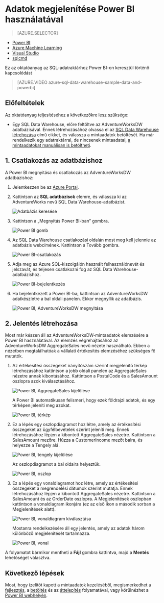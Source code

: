 <properties
   pageTitle="SQL-adatraktár adatainak megjelenítése Power BI használatával |Microsoft Azure"
   description="SQL-adatraktár adatainak megjelenítése Power BI használatával"
   services="sql-data-warehouse"
   documentationCenter="NA"
   authors="lodipalm"
   manager="barbkess"
   editor="" />

<tags
   ms.service="sql-data-warehouse"
   ms.devlang="NA"
   ms.topic="get-started-article"
   ms.tgt_pltfrm="NA"
   ms.workload="data-services"
   ms.date="06/16/2016"
   ms.author="lodipalm;barbkess;sonyama" />


# Adatok megjelenítése Power BI használatával

> [AZURE.SELECTOR]
- [Power BI](sql-data-warehouse-get-started-visualize-with-power-bi.md)
- [Azure Machine Learning](sql-data-warehouse-get-started-analyze-with-azure-machine-learning.md)
- [Visual Studio](sql-data-warehouse-query-visual-studio.md)
- [sqlcmd](sql-data-warehouse-get-started-connect-sqlcmd.md) 

Ez az oktatóanyag az SQL-adatraktárhoz Power BI-on keresztül történő kapcsolódást

> [AZURE.VIDEO azure-sql-data-warehouse-sample-data-and-powerbi]

## Előfeltételek

Az oktatóanyag teljesítéséhez a következőkre lesz szüksége:

- Egy SQL Data Warehouse, előre feltöltve az AdventureWorksDW adatbázisával. Ennek létrehozásához olvassa el az [SQL Data Warehouse létrehozása][] című cikket, és válassza a mintaadatok betöltését. Ha már rendelkezik egy adatraktárral, de nincsenek mintaadatai, [a mintaadatokat manuálisan is betöltheti][].


## 1. Csatlakozás az adatbázishoz

A Power BI megnyitása és csatlakozás az AdventureWorksDW adatbázishoz:

1. Jelentkezzen be az [Azure Portal][].
2. Kattintson az **SQL adatbázisok** elemre, és válassza ki az AdventureWorks nevű SQL Data Warehouse-adatbázist.

    ![Adatbázis keresése][1]

3. Kattintson a „Megnyitás Power BI-ban” gombra.

    ![Power BI gomb][2]

4. Az SQL Data Warehouse csatlakozási oldalán most meg kell jelennie az adatbázis webcímének. Kattintson a Tovább gombra.

    ![Power BI-csatlakozás][3]

6. Adja meg az Azure SQL-kiszolgálón használt felhasználónevét és jelszavát, és teljesen csatlakozni fog az SQL Data Warehouse-adatbázishoz.

    ![Power BI-bejelentkezés][4]

7. Ha bejelentkezett a Power BI-ba, kattintson az AdventureWorksDW adatkészletre a bal oldali panelen. Ekkor megnyílik az adatbázis.

    ![Power BI, AdventureWorksDW megnyitása][5]



## 2. Jelentés létrehozása

Most már készen áll az AdventureWorksDW-mintaadatok elemzésére a Power BI használatával. Az elemzés végrehajtásához az AdventureWorksDW AggregateSales nevű nézete használható. Ebben a nézetben megtalálhatóak a vállalati értékesítés elemzéséhez szükséges fő mutatók.

1. Az értékesítési összegeket irányítószám szerint megjelenítő térkép létrehozásához kattintson a jobb oldali panelen az AggregateSales nézetre annak kibontásához. Kattintson a PostalCode és a SalesAmount oszlopra azok kiválasztásához.

    ![Power BI, AggregateSales kijelölése][6]

    A Power BI automatikusan felismeri, hogy ezek földrajzi adatok, és egy térképen jeleníti meg azokat.

    ![Power BI, térkép][7]

2. Ez a lépés egy oszlopdiagramot hoz létre, amely az értékesítési összegeket az ügyfélbevételek szerint jeleníti meg. Ennek létrehozásához lépjen a kibontott AggregateSales nézetre. Kattintson a SalesAmount mezőre. Húzza a CustomerIncome mezőt balra, és helyezze a Tengely alá.

    ![Power BI, tengely kijelölése][8]

    Az oszlopdiagramot a bal oldalra helyeztük.

    ![Power BI, oszlop][9]

3. Ez a lépés egy vonaldiagramot hoz létre, amely az értékesítési összegeket a megrendelési dátumok szerint mutatja. Ennek létrehozásához lépjen a kibontott AggregateSales nézetre. Kattintson a SalesAmount és az OrderDate oszlopra. A Megjelenítések oszlopban kattintson a vonaldiagram ikonjára (ez az első ikon a második sorban a Megjelenítések alatt).

    ![Power BI, vonaldiagram kiválasztása][10]

    Mostanra rendelkezésére áll egy jelentés, amely az adatok három különböző megjelenítését tartalmazza.

    ![Power BI, vonal][11]

A folyamatot bármikor mentheti a **Fájl** gombra kattintva, majd a **Mentés** lehetőséget választva.

## Következő lépések
Most, hogy ízelítőt kapott a mintaadatok kezeléséből, megismerkedhet a [fejlesztés][], a [betöltés][] és az [áttelepítés][] folyamatával, vagy körülnézhet a [Power BI webhelyén][].

<!--Image references-->
[1]: media/sql-data-warehouse-get-started-visualize-with-power-bi/pbi-find-database.png
[2]: media/sql-data-warehouse-get-started-visualize-with-power-bi/pbi-button.png
[3]: media/sql-data-warehouse-get-started-visualize-with-power-bi/pbi-connect-to-azure.png
[4]: media/sql-data-warehouse-get-started-visualize-with-power-bi/pbi-sign-in.png
[5]: media/sql-data-warehouse-get-started-visualize-with-power-bi/pbi-open-adventureworks.png
[6]: media/sql-data-warehouse-get-started-visualize-with-power-bi/pbi-aggregatesales.png
[7]: media/sql-data-warehouse-get-started-visualize-with-power-bi/pbi-map.png
[8]: media/sql-data-warehouse-get-started-visualize-with-power-bi/pbi-chooseaxis.png
[9]: media/sql-data-warehouse-get-started-visualize-with-power-bi/pbi-bar.png
[10]: media/sql-data-warehouse-get-started-visualize-with-power-bi/pbi-prepare-line.png
[11]: media/sql-data-warehouse-get-started-visualize-with-power-bi/pbi-line.png
[12]: media/sql-data-warehouse-get-started-visualize-with-power-bi/pbi-save.png

<!--Article references-->
[áttelepítés]: sql-data-warehouse-overview-migrate.md
[fejlesztés]: sql-data-warehouse-overview-develop.md
[betöltés]: sql-data-warehouse-overview-load.md
[a mintaadatokat manuálisan is betöltheti]: sql-data-warehouse-load-sample-databases.md
[kapcsolódás az SQL-adatraktárhoz]: sql-data-warehouse-integrate-power-bi.md
[SQL Data Warehouse létrehozása]: sql-data-warehouse-get-started-provision.md

<!--Other-->
[Azure Portal]: https://portal.azure.com/
[Power BI webhelyén]: http://www.powerbi.com/



<!--HONumber=Sep16_HO4-->


